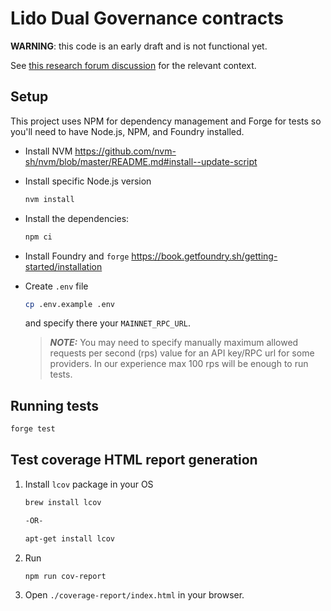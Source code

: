 # Lido Dual Governance contracts

**WARNING**: this code is an early draft and is not functional yet.

See [this research forum discussion](https://research.lido.fi/t/ldo-steth-dual-governance-continuation/5727) for the relevant context.

## Setup

This project uses NPM for dependency management and Forge for tests so you'll need to have Node.js, NPM, and Foundry installed.

* Install NVM https://github.com/nvm-sh/nvm/blob/master/README.md#install--update-script

* Install specific Node.js version
    ```sh
    nvm install
    ```

* Install the dependencies:
    ```sh
    npm ci
    ```

* Install Foundry and `forge` https://book.getfoundry.sh/getting-started/installation

* Create `.env` file
    ```sh
    cp .env.example .env
    ```

    and specify there your `MAINNET_RPC_URL`.

    > **_NOTE:_**  You may need to specify manually maximum allowed requests per second (rps) value for an API key/RPC url for some providers. In our experience max 100 rps will be enough to run tests.

## Running tests

```sh
forge test
```

## Test coverage HTML report generation

1. Install `lcov` package in your OS
    ```sh
    brew install lcov
    
    -OR-

    apt-get install lcov
    ```
2. Run
    ```sh
    npm run cov-report
    ```
3. Open `./coverage-report/index.html` in your browser.
